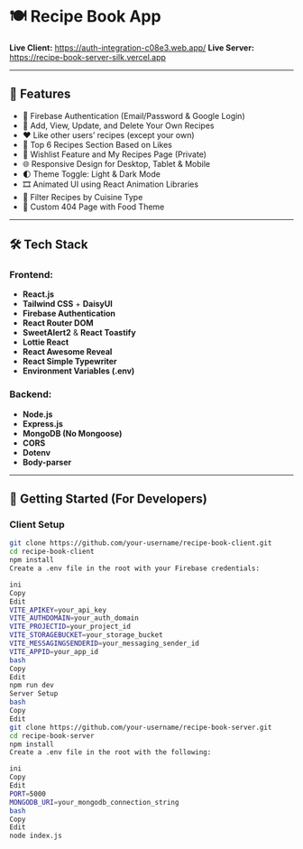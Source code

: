 # 🍽️ Recipe Book App

**Live Client:** https://auth-integration-c08e3.web.app/
**Live Server:** https://recipe-book-server-silk.vercel.app

---

## 🚀 Features

- 🔐 Firebase Authentication (Email/Password & Google Login)
- 🧾 Add, View, Update, and Delete Your Own Recipes
- ❤️ Like other users’ recipes (except your own)
- 🌟 Top 6 Recipes Section Based on Likes
- 📃 Wishlist Feature and My Recipes Page (Private)
- 🌐 Responsive Design for Desktop, Tablet & Mobile
- 🌓 Theme Toggle: Light & Dark Mode
- 🎞️ Animated UI using React Animation Libraries
- 🔎 Filter Recipes by Cuisine Type
- 🚫 Custom 404 Page with Food Theme

---

## 🛠️ Tech Stack

### Frontend:
- **React.js**
- **Tailwind CSS** + **DaisyUI**
- **Firebase Authentication**
- **React Router DOM**
- **SweetAlert2** & **React Toastify**
- **Lottie React**
- **React Awesome Reveal**
- **React Simple Typewriter**
- **Environment Variables (.env)**

### Backend:
- **Node.js**
- **Express.js**
- **MongoDB (No Mongoose)**
- **CORS**
- **Dotenv**
- **Body-parser**

---

## 🔧 Getting Started (For Developers)

### Client Setup

```bash
git clone https://github.com/your-username/recipe-book-client.git
cd recipe-book-client
npm install
Create a .env file in the root with your Firebase credentials:

ini
Copy
Edit
VITE_APIKEY=your_api_key
VITE_AUTHDOMAIN=your_auth_domain
VITE_PROJECTID=your_project_id
VITE_STORAGEBUCKET=your_storage_bucket
VITE_MESSAGINGSENDERID=your_messaging_sender_id
VITE_APPID=your_app_id
bash
Copy
Edit
npm run dev
Server Setup
bash
Copy
Edit
git clone https://github.com/your-username/recipe-book-server.git
cd recipe-book-server
npm install
Create a .env file in the root with the following:

ini
Copy
Edit
PORT=5000
MONGODB_URI=your_mongodb_connection_string
bash
Copy
Edit
node index.js


